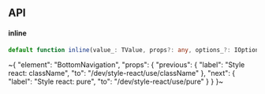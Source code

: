 

## API

#### inline

```ts
default function inline(value_: TValue, props?: any, options_?: IOptions): any;
```


~{
  "element": "BottomNavigation",
  "props": {
    "previous": {
      "label": "Style react: className",
      "to": "/dev/style-react/use/className"
    },
    "next": {
      "label": "Style react: pure",
      "to": "/dev/style-react/use/pure"
    }
  }
}~
